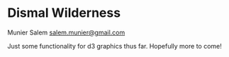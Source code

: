 Dismal Wilderness
=================

Munier Salem
salem.munier@gmail.com

Just some functionality for d3 graphics thus far.  Hopefully more to come!
